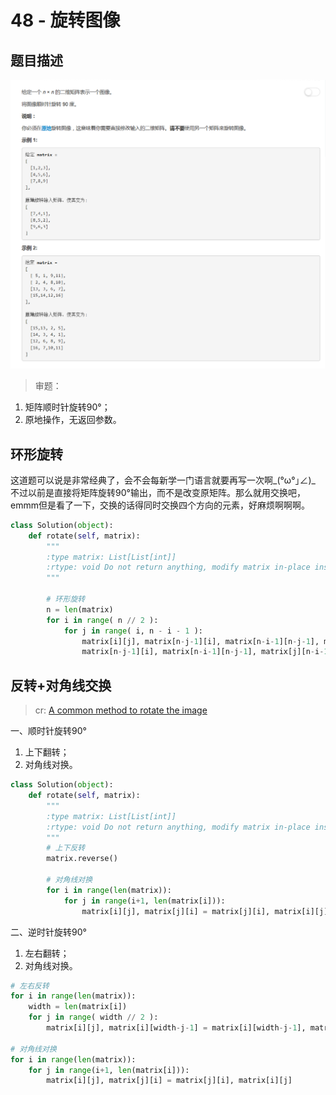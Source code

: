 # 48 - 旋转图像

## 题目描述
![problem](images/48.png)

>审题：
1. 矩阵顺时针旋转90°；
2. 原地操作，无返回参数。

## 环形旋转
这道题可以说是非常经典了，会不会每新学一门语言就要再写一次啊_(°ω°｣∠)_  不过以前是直接将矩阵旋转90°输出，而不是改变原矩阵。那么就用交换吧，emmm但是看了一下，交换的话得同时交换四个方向的元素，好麻烦啊啊啊。

```python
class Solution(object):
    def rotate(self, matrix):
        """
        :type matrix: List[List[int]]
        :rtype: void Do not return anything, modify matrix in-place instead.
        """

        # 环形旋转
        n = len(matrix)
        for i in range( n // 2 ):
            for j in range( i, n - i - 1 ):
                matrix[i][j], matrix[n-j-1][i], matrix[n-i-1][n-j-1], matrix[j][n-i-1] = \
                matrix[n-j-1][i], matrix[n-i-1][n-j-1], matrix[j][n-i-1], matrix[i][j]

```

## 反转+对角线交换
>cr: [A common method to rotate the image](https://leetcode.com/problems/rotate-image/discuss/18872/A-common-method-to-rotate-the-image)

一、顺时针旋转90°
1. 上下翻转；
2. 对角线对换。

```python
class Solution(object):
    def rotate(self, matrix):
        """
        :type matrix: List[List[int]]
        :rtype: void Do not return anything, modify matrix in-place instead.
        """
        # 上下反转
        matrix.reverse()

        # 对角线对换
        for i in range(len(matrix)):
            for j in range(i+1, len(matrix[i])):
                matrix[i][j], matrix[j][i] = matrix[j][i], matrix[i][j]
```


二、逆时针旋转90°
1. 左右翻转；
2. 对角线对换。
```python
# 左右反转
for i in range(len(matrix)):
    width = len(matrix[i])
    for j in range( width // 2 ):
        matrix[i][j], matrix[i][width-j-1] = matrix[i][width-j-1], matrix[i][j]

# 对角线对换
for i in range(len(matrix)):
    for j in range(i+1, len(matrix[i])):
        matrix[i][j], matrix[j][i] = matrix[j][i], matrix[i][j]
```
